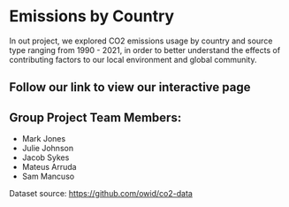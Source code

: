 # Emissions by Country

In out project, we explored CO2 emissions usage by country and source type ranging from 1990 - 2021, in order to better understand the effects of contributing factors to our local environment and global community.




## Follow our link to view our interactive page 





## Group Project Team Members:
  - Mark Jones
  - Julie Johnson
  - Jacob Sykes
  - Mateus Arruda
  - Sam Mancuso



 


Dataset source: https://github.com/owid/co2-data

